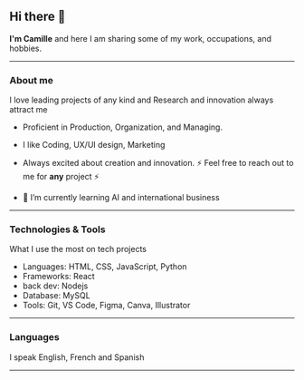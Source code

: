 ## Hi there 👋


**I'm Camille** and here I am sharing some of my work, occupations, and hobbies.

---

### About me
I love leading projects of any kind and Research and innovation always attract me

- Proficient in Production, Organization, and Managing. 
- I like Coding, UX/UI design, Marketing
- Always excited about creation and innovation. ⚡️ Feel free to reach out to me for **any** project ⚡️
  
- 🌱 I’m currently learning AI and international business

---

### Technologies & Tools
What I use the most on tech projects

- Languages: HTML, CSS, JavaScript, Python 
- Frameworks: React
- back dev: Nodejs
- Database: MySQL
- Tools: Git, VS Code, Figma, Canva, Illustrator 

---

### Languages

I speak English, French and Spanish 

---

